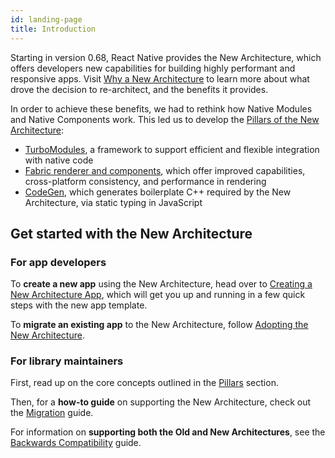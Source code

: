 ```yaml
---
id: landing-page
title: Introduction
---
```


Starting in version 0.68, React Native provides the New Architecture, which offers developers new capabilities for building highly performant and responsive apps. Visit [Why a New Architecture](why) to learn more about what drove the decision to re-architect, and the benefits it provides.

In order to achieve these benefits, we had to rethink how Native Modules and Native Components work. This led us to develop the [Pillars of the New Architecture](pillars):

- [TurboModules](pillars-turbomodules), a framework to support efficient and flexible integration with native code
- [Fabric renderer and components](pillars-fabric-components), which offer improved capabilities, cross-platform consistency, and performance in rendering
- [CodeGen](pillars-codegen), which generates boilerplate C++ required by the New Architecture, via static typing in JavaScript

## Get started with the New Architecture

### For app developers

To **create a new app** using the New Architecture, head over to [Creating a New Architecture App](use-app-template), which will get you up and running in a few quick steps with the new app template.

To **migrate an existing app** to the New Architecture, follow [Adopting the New Architecture](../new-architecture-intro).

### For library maintainers

First, read up on the core concepts outlined in the [Pillars](pillars) section.

Then, for a **how-to guide** on supporting the New Architecture, check out the [Migration](../new-architecture-library-info) guide.

For information on **supporting both the Old and New Architectures**, see the [Backwards Compatibility](backward-compatibility) guide.
